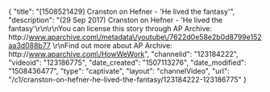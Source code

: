 {
    "title": "[1508521429] Cranston on Hefner - 'He lived the fantasy'",
    "description": "(29 Sep 2017) Cranston on Hefner - 'He lived the fantasy'\r\n\r\nYou can license this story through AP Archive: http:\/\/www.aparchive.com\/metadata\/youtube\/7622d0e58e2b0d8799e152aa3d088b77 \r\nFind out more about AP Archive: http:\/\/www.aparchive.com\/HowWeWork",
    "channelid": "123184222",
    "videoid": "123186775",
    "date_created": "1507113276",
    "date_modified": "1508436477",
    "type": "captivate",
    "layout": "channelVideo",
    "url": "\/c1\/cranston-on-hefner-he-lived-the-fantasy\/123184222-123186775"
}